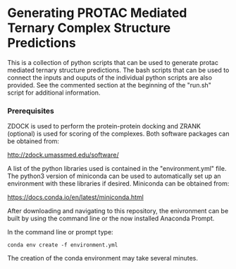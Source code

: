 # Generating PROTAC Mediated Ternary Complex Structure Predictions

This is a collection of python scripts that can be used to generate protac
mediated ternary structure predictions. The bash scripts that can be used to
connect the inputs and ouputs of the individual python scripts are also
provided. See the commented section at the beginning of the "run.sh" script
for additional information.


### Prerequisites

ZDOCK is used to perform the protein-protein docking and ZRANK (optional) is
used for scoring of the complexes. Both software packages can be obtained from:

http://zdock.umassmed.edu/software/


A list of the python libraries used is contained in the "environment.yml" file.
The python3 version of miniconda can be used to automatically set up an
environment with these libraries if desired. Miniconda can be obtained from:

https://docs.conda.io/en/latest/miniconda.html

After downloading and navigating to this repository, the enivronment can be
built by using the command line or the now installed Anaconda Prompt. 

In the command line or prompt type:
```
conda env create -f environment.yml
```
The creation of the conda environment may take several minutes.


